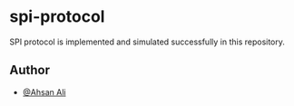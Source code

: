 # spi-protocol
SPI protocol is implemented and simulated successfully in this repository. 

## Author
- [@Ahsan Ali](https://github.com/AhsanAliUet)
